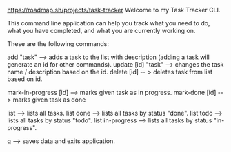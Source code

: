 https://roadmap.sh/projects/task-tracker Welcome to my Task Tracker CLI.

This command line application can help you track what you need to do, what you have completed, and what you are currently working on.

These are the following commands:

add "task" --> adds a task to the list with description (adding a task will generate an id for other commands). update [id] "task" --> changes the task name / description based on the id. delete [id] -- > deletes task from list based on id.

mark-in-progress [id] --> marks given task as in progress. mark-done [id] --> marks given task as done

list --> lists all tasks. list done --> lists all tasks by status "done". list todo --> lists all tasks by status "todo". list in-progress --> lists all tasks by status "in-progress".

q --> saves data and exits application.
